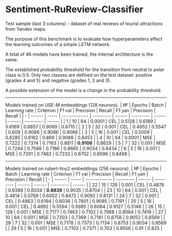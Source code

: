 # Sentiment-RuReview-Classifier
Test sample (last 3 columns) - dataset of real reviews of tourist attractions from Yandex maps.

The purpose of this benchmark is to evaluate how hyperparameters affect the learning outcomes of a simple LSTM network.

A total of 46 models have been trained, the internal architecture is the same.

The established probability threshold for the transition from neutral to polar class is 0.5. Only two classes are defined on the test dataset: positive (grades 4 and 5) and negative (grades 1, 2 and 3).

A possible extension of the model is a change in the probability threshold.

___
Models trained on USE-M embeddings (128 neurons).
| № | Epochs | Batch | Learning rate | Criterion | F1 val | Precision | Recall | F1 yan | Precision | Recall |
| - | ------ | ----- | ------------- | --------- | ------ | --------- | ------ | ------ | --------- | ------ |
| 1 | 10 | 64 | 0.0001 | CEL | 0.5128 | 0.6189 | 0.6169 | 0.8857 | 0.9069 | 0.8715 |
| 2 | 5 | 32 | 0.001 | CEL | 0.4952 | 0.5547 | 0.609 | 0.9086 | 0.9086 | 0.9086 |
| 3 | 5 | 16 | 0.001 | CEL | 0.5009 | 0.6285 | 0.6162 | 0.869 | 0.9088 | 0.8453 |
| 4 | 10 | 64 | 0.0001 | MSE | 0.7222 | 0.7374 | 0.7163 | 0.8811 | **0.9106** | 0.8629 |
| 5 | 7 | 32 | 0.001 | MSE | 0.7244 | 0.7588 | 0.7186 | 0.8665 | 0.9034 | 0.8434 |
| 6 | 5 | 16 | 0.001 | MSE | 0.7291 | 0.7462 | 0.7232 | 0.8702 | 0.9096 | 0.8468 |
___
Models trained on rubert-tiny2 embeddings (256 neurons).
| № | Epochs | Batch | Learning rate | Criterion | F1 val | Precision | Recall | F1 yan | Precision | Recall |
| - | ------ | ----- | ------------- | --------- | ------ | --------- | ------ | ------ | --------- | ------ |
| 22 | 15 | 128 | 0.001 | CEL | 0.4878 | 0.6388 | 0.6034 | **0.8839** | 0.9035 | 0.8704 |
| 23 | 10 | 64 | 0.001 | CEL | 0.4814 | 0.5769 | 0.6002 | 0.8472 | 0.9092 | 0.8131 |
| 24 | 7 | 32 | 0.001 | CEL | 0.4863 | 0.6194 | 0.6036 | 0.7801 | 0.9085 | 0.7191 |
| 25 | 5 | 16 | 0.001 | CEL | 0.4692 | 0.5594 | 0.5685 | 0.6084 | 0.9127 | 0.5146 |
| 26 | 15 | 128 | 0.001 | MSE | 0.7177 | 0.7463 | 0.7102 | 0.7968 | 0.9064 | 0.7419 |
| 27 | 10 | 64 | 0.001 | MSE | 0.7203 | 0.7369 | 0.7161 | 0.8758 | 0.9052 | 0.8569 |
| 28 | 7 | 32 | 0.001 | MSE | 0.7178 | 0.7373 | 0.7134 | 0.8753 | 0.9034 | 0.8569 |
| 29 | 5 | 16 | 0.001 | MSE | 0.7103 | 0.7371 | 0.703 | 0.8556 | 0.91 | 0.825 |

